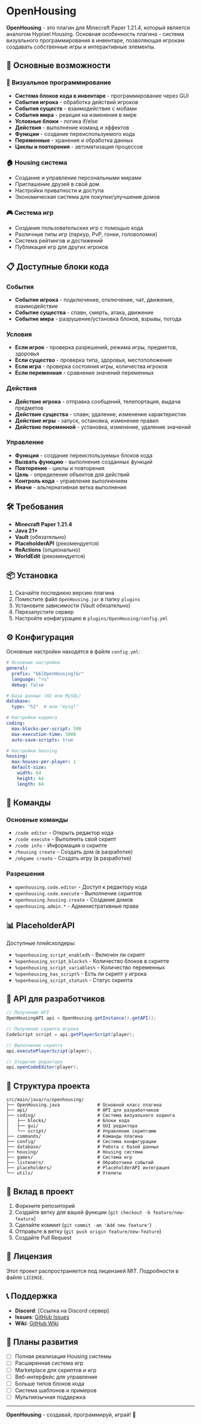 # OpenHousing

**OpenHousing** - это плагин для Minecraft Paper 1.21.4, который является аналогом Hypixel Housing. Основная особенность плагина - система визуального программирования в инвентаре, позволяющая игрокам создавать собственные игры и интерактивные элементы.

## 🌟 Основные возможности

### 📝 Визуальное программирование
- **Система блоков кода в инвентаре** - программирование через GUI
- **События игрока** - обработка действий игроков
- **События существ** - взаимодействие с мобами
- **События мира** - реакция на изменения в мире
- **Условные блоки** - логика if/else
- **Действия** - выполнение команд и эффектов
- **Функции** - создание переиспользуемого кода
- **Переменные** - хранение и обработка данных
- **Циклы и повторения** - автоматизация процессов

### 🏠 Housing система
- Создание и управление персональными мирами
- Приглашение друзей в свой дом
- Настройки приватности и доступа
- Экономическая система для покупки/улучшения домов

### 🎮 Система игр
- Создание пользовательских игр с помощью кода
- Различные типы игр (паркур, PvP, гонки, головоломки)
- Система рейтингов и достижений
- Публикация игр для других игроков

## 📋 Доступные блоки кода

### События
- **Событие игрока** - подключение, отключение, чат, движение, взаимодействие
- **Событие существа** - спавн, смерть, атака, движение
- **Событие мира** - разрушение/установка блоков, взрывы, погода

### Условия
- **Если игрок** - проверка разрешений, режима игры, предметов, здоровья
- **Если существо** - проверка типа, здоровья, местоположения
- **Если игра** - проверка состояния игры, количества игроков
- **Если переменная** - сравнение значений переменных

### Действия
- **Действие игрока** - отправка сообщений, телепортация, выдача предметов
- **Действие существа** - спавн, удаление, изменение характеристик
- **Действие игры** - запуск, остановка, изменение правил
- **Действие переменной** - установка, изменение, удаление значений

### Управление
- **Функция** - создание переиспользуемых блоков кода
- **Вызвать функцию** - выполнение созданных функций
- **Повторение** - циклы и повторения
- **Цель** - определение объектов для действий
- **Контроль кода** - управление выполнением
- **Иначе** - альтернативная ветка выполнения

## 🛠 Требования

- **Minecraft Paper 1.21.4**
- **Java 21+**
- **Vault** (обязательно)
- **PlaceholderAPI** (рекомендуется)
- **ReActions** (опционально)
- **WorldEdit** (рекомендуется)

## 📦 Установка

1. Скачайте последнюю версию плагина
2. Поместите файл `OpenHousing.jar` в папку `plugins`
3. Установите зависимости (Vault обязательно)
4. Перезапустите сервер
5. Настройте конфигурацию в `plugins/OpenHousing/config.yml`

## ⚙ Конфигурация

Основные настройки находятся в файле `config.yml`:

```yaml
# Основные настройки
general:
  prefix: "&6[OpenHousing]&r"
  language: "ru"
  debug: false

# База данных (H2 или MySQL)
database:
  type: "h2"  # или "mysql"

# Настройки кодинга
coding:
  max-blocks-per-script: 500
  max-execution-time: 5000
  auto-save-scripts: true

# Настройки housing
housing:
  max-houses-per-player: 1
  default-size:
    width: 64
    height: 64
    length: 64
```

## 🎯 Команды

### Основные команды
- `/code editor` - Открыть редактор кода
- `/code execute` - Выполнить свой скрипт
- `/code info` - Информация о скрипте
- `/housing create` - Создать дом (в разработке)
- `/ohgame create` - Создать игру (в разработке)

### Разрешения
- `openhousing.code.editor` - Доступ к редактору кода
- `openhousing.code.execute` - Выполнение скриптов
- `openhousing.housing.create` - Создание домов
- `openhousing.admin.*` - Административные права

## 📊 PlaceholderAPI

Доступные плейсхолдеры:
- `%openhousing_script_enabled%` - Включен ли скрипт
- `%openhousing_script_blocks%` - Количество блоков в скрипте
- `%openhousing_script_variables%` - Количество переменных
- `%openhousing_has_script%` - Есть ли скрипт у игрока
- `%openhousing_script_status%` - Статус скрипта

## 🔧 API для разработчиков

```java
// Получение API
OpenHousingAPI api = OpenHousing.getInstance().getAPI();

// Получение скрипта игрока
CodeScript script = api.getPlayerScript(player);

// Выполнение скрипта
api.executePlayerScript(player);

// Открытие редактора
api.openCodeEditor(player);
```

## 📁 Структура проекта

```
src/main/java/ru/openhousing/
├── OpenHousing.java              # Основной класс плагина
├── api/                          # API для разработчиков
├── coding/                       # Система визуального кодинга
│   ├── blocks/                   # Блоки кода
│   ├── gui/                      # GUI редактора
│   └── script/                   # Управление скриптами
├── commands/                     # Команды плагина
├── config/                       # Система конфигурации
├── database/                     # Работа с базой данных
├── housing/                      # Housing система
├── games/                        # Система игр
├── listeners/                    # Обработчики событий
├── placeholders/                 # PlaceholderAPI интеграция
└── utils/                        # Утилиты
```

## 🤝 Вклад в проект

1. Форкните репозиторий
2. Создайте ветку для вашей функции (`git checkout -b feature/new-feature`)
3. Сделайте коммит (`git commit -am 'Add new feature'`)
4. Отправьте в ветку (`git push origin feature/new-feature`)
5. Создайте Pull Request

## 📝 Лицензия

Этот проект распространяется под лицензией MIT. Подробности в файле `LICENSE`.

## 📞 Поддержка

- **Discord**: [Ссылка на Discord сервер]
- **Issues**: [GitHub Issues](https://github.com/yourusername/OpenHousing/issues)
- **Wiki**: [GitHub Wiki](https://github.com/yourusername/OpenHousing/wiki)

## 🎯 Планы развития

- [ ] Полная реализация Housing системы
- [ ] Расширенная система игр
- [ ] Marketplace для скриптов и игр
- [ ] Веб-интерфейс для управления
- [ ] Больше типов блоков кода
- [ ] Система шаблонов и примеров
- [ ] Мультиязычная поддержка

---

**OpenHousing** - создавай, программируй, играй! 🚀
